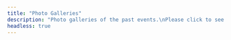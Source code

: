 ```yaml
---
title: "Photo Galleries"
description: "Photo galleries of the past events.\nPlease click to see more."
headless: true
---
```


